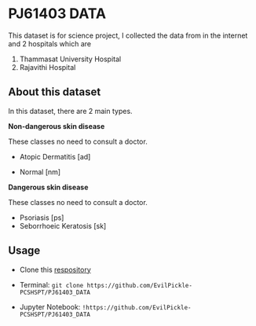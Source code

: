 # PJ61403 DATA
This dataset is for science project, I collected the data from in the internet and 2 hospitals which are
 1. Thammasat University Hospital
 2. Rajavithi Hospital

## About this dataset

In this dataset, there are 2 main types.

**Non-dangerous skin disease**

These classes no need to consult a doctor.
- Atopic Dermatitis [ad]

- Normal [nm]


**Dangerous skin disease**

These classes no need to consult a doctor.

* Psoriasis [ps]
* Seborrhoeic Keratosis [sk]

## Usage
* Clone this [respository](https://github.com/EvilPickle-PCSHSPT/PJ61403_DATA`)

* Terminal: `git clone https://github.com/EvilPickle-PCSHSPT/PJ61403_DATA`

* Jupyter Notebook: `!https://github.com/EvilPickle-PCSHSPT/PJ61403_DATA`


